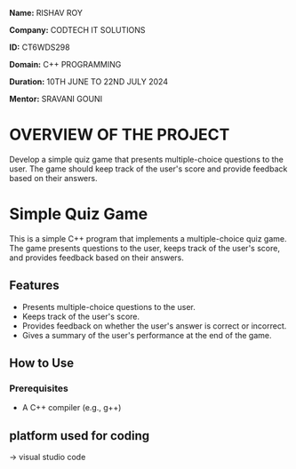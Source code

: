 **Name:** RISHAV ROY

**Company:** CODTECH IT SOLUTIONS

**ID:** CT6WDS298

**Domain:** C++ PROGRAMMING

**Duration:** 10TH JUNE TO 22ND JULY 2024

**Mentor:** SRAVANI GOUNI

# OVERVIEW OF THE PROJECT
Develop a simple quiz game that presents multiple-choice questions to the user. The game should keep track of the user's score and provide feedback based on their answers.

# Simple Quiz Game

This is a simple C++ program that implements a multiple-choice quiz game. The game presents questions to the user, keeps track of the user's score, and provides feedback based on their answers.

## Features

- Presents multiple-choice questions to the user.
- Keeps track of the user's score.
- Provides feedback on whether the user's answer is correct or incorrect.
- Gives a summary of the user's performance at the end of the game.

## How to Use

### Prerequisites

- A C++ compiler (e.g., g++)

## platform used for coding

   -> visual studio code




